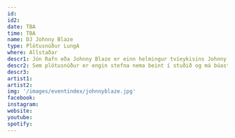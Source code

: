 ```yaml
---
id: 
id2: 
date: TBA
time: TBA
name: DJ Johnny Blaze
type: Plötusnúður LungA
where: Allstaðar
descr1: Jón Rafn eða Johnny Blaze er einn helmingur tvíeykisins Johnny Blaze & Hakki Brakes sem spilar eitís skotna raftónlist með íslenskum textum.
descr2: Sem plötusnúður er engin stefna nema beint í stuðið og má búast við öllu milli himins og jarðar undir nálinni.
descr3: 
artist1:
artist2:
img: '/images/eventindex/johnnyblaze.jpg'
facebook: 
instagram: 
website:
youtube: 
spotify: 
---
```


